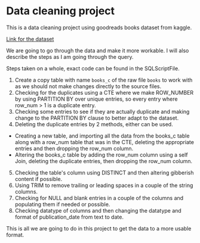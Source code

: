 # Data cleaning project

This is a data cleaning project using goodreads books dataset from kaggle.

[Link for the dataset](https://www.kaggle.com/datasets/jealousleopard/goodreadsbooks)

We are going to go through the data and make it more workable. I will also describe the steps as I am going through the query.

Steps taken on a whole, exact code can be found in the SQLScriptFile.
1. Create a copy table with name `books_c` of the raw file `books` to work with as we should not make changes directly to the source files.
2. Checking for the duplicates using a CTE where we make ROW_NUMBER by using PARTITION BY over unique entries, so every entry where row_num > 1 is a duplicate entry.
3. Checking some entries to see if they are actually duplicate and making change to the PARTITION BY clause to better adapt to the dataset.
4. Deleting the duplicate entries by 2 methods, either can be used.
- Creating a new table, and importing all the data from the books_c table along with a row_num table that was in the CTE, deleting the appropriate entries and then dropping the row_num column.
- Altering the books_c table by adding the row_num column using a self Join, deleting the duplicate entries, then dropping the row_num column.
5. Checking the table's column using DISTINCT and then altering gibberish content if possible.
6. Using TRIM to remove trailing or leading spaces in a couple of the string columns.
7. Checking for NULL and blank entries in a couple of the columns and populating them if needed or possible.
8. Checking datatype of columns and then changing the datatype and format of publication_date from text to date.

This is all we are going to do in this project to get the data to a more usable format.
